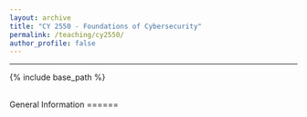```yaml
---
layout: archive
title: "CY 2550 - Foundations of Cybersecurity"
permalink: /teaching/cy2550/
author_profile: false
---
```

<hr>

{% include base_path %}

<br>
General Information
======
